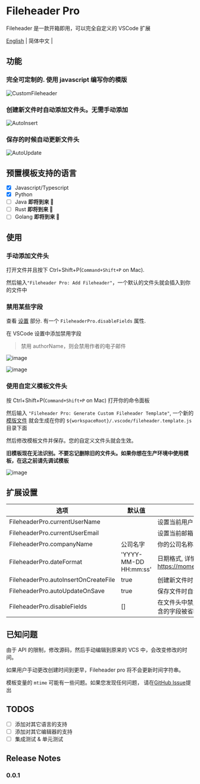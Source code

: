 # Fileheader Pro

Fileheader 是一款开箱即用，可以完全自定义的 VSCode 扩展

[English](./README.md) | 简体中文 |

## 功能

### 完全可定制的. 使用 **javascript** 编写你的模版

![CustomFileheader](https://user-images.githubusercontent.com/20639676/175778910-6d761e2e-e956-48d6-90ef-fe9193d481cd.gif)

### 创建新文件时自动添加文件头。**无需手动添加**

![AutoInsert](https://user-images.githubusercontent.com/20639676/175778891-90796099-26e7-42a7-b501-77b5d6b03b50.gif)

### 保存的时候自动更新文件头

![AutoUpdate](https://user-images.githubusercontent.com/20639676/175778916-0a2734d2-21a3-4e93-833c-377261912652.gif)

## 预置模板支持的语言

- [x] Javascript/Typescript
- [x] Python
- [ ] Java **即将到来 🚀**
- [ ] Rust **即将到来 🚀**
- [ ] Golang **即将到来 🚀**

## 使用

### 手动添加文件头

打开文件并且按下 Ctrl+Shift+P(`Command+Shift+P` on Mac).

然后输入`"Fileheader Pro: Add Fileheader"`，一个默认的文件头就会插入到你的文件中

### 禁用某些字段

查看 [设置](#extension-settings) 部分. 有一个 `FileheaderPro.disableFields` 属性.

在 VSCode 设置中添加禁用字段

> 禁用 authorName，则会禁用作者的电子邮件

![image](https://user-images.githubusercontent.com/20639676/175874396-ff2128d5-88fa-442e-a3bd-4332086bfbfa.png)

![image](https://user-images.githubusercontent.com/20639676/175874279-8677d2b1-e9f5-45d3-9566-66b032dbc6bb.png)

### 使用自定义模板文件头

按 Ctrl+Shift+P(`Command+Shift+P` on Mac) 打开你的命令面板

然后输入 `"Fileheader Pro: Generate Custom Fileheader Template"`, 一个新的 [模版文件](https://github.com/IronLu233/fileheader-pro/blob/main/src/FileheaderLanguageProviders/provider.template.js) 就会生成在你的 `${workspaceRoot}/.vscode/fileheader.template.js`目录下面

然后修改模板文件并保存。您的自定义文件头就会生效。

**旧模板现在无法识别。不要忘记删除旧的文件头。如果你想在生产环境中使用模板，在这之前请先调试模板**

![image](https://user-images.githubusercontent.com/20639676/175812544-081edbb2-6596-48f1-8b7c-5a9825af8618.png)

## 扩展设置

| 选项 | 默认值 | 描述 |
| --- | --- | --- |
| FileheaderPro.currentUserName |  | 设置当前用户，默认是你的 vscode |
| FileheaderPro.currentUserEmail |  | 设置当前邮箱，默认是你的 vscode |
| FileheaderPro.companyName | 公司名字 | 你的公司名称，请替换为你自己的 |
| FileheaderPro.dateFormat | 'YYYY-MM-DD HH:mm:ss' | 日期格式, 详情查看 https://momentjs.com/docs/#/displaying/format |
| FileheaderPro.autoInsertOnCreateFile | true | 创建新文件时自动插入文件头 |
| FileheaderPro.autoUpdateOnSave | true | 保存文件时自动更新文件头 |
| FileheaderPro.disableFields | [] | 在文件头中禁用字段。对于默认的文件头模板，包含的字段被省略 |

## 已知问题

由于 API 的限制，修改源码，然后手动编辑到原来的 VCS 中，会改变修改的时间。

如果用户手动更改创建时间到更早，Fileheader pro 将不会更新时间字符串。

模板变量的 `mtime` 可能有一些问题。如果您发现任何问题， 请在[GitHub Issue](https://github.com/IronLu233/fileheader-pro/issues)提出

## TODOS

- [ ] 添加对其它语言的支持
- [ ] 添加对其它编辑器的支持
- [ ] 集成测试 & 单元测试

## Release Notes

### 0.0.1
